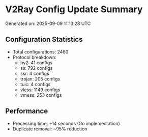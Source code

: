 # V2Ray Config Update Summary
Generated on: 2025-09-09 11:13:28 UTC

## Configuration Statistics
- Total configurations: 2460
- Protocol breakdown:
  - hy2: 41 configs
  - ss: 792 configs
  - ssr: 4 configs
  - trojan: 205 configs
  - tuic: 4 configs
  - vless: 1149 configs
  - vmess: 253 configs

## Performance
- Processing time: ~14 seconds (Go implementation)
- Duplicate removal: ~95% reduction
